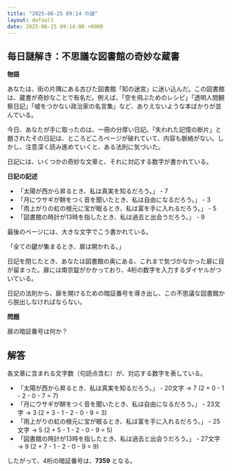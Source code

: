 ```yaml
---
title: "2025-06-25 09:14 の謎"
layout: default
date: 2025-06-25 09:14:00 +0900
---
```

## 毎日謎解き：不思議な図書館の奇妙な蔵書

**物語**

あなたは、街の片隅にある古びた図書館「知の迷宮」に迷い込んだ。この図書館は、蔵書が奇妙なことで有名だ。例えば、「空を飛ぶためのレシピ」「透明人間観察日記」「嘘をつかない政治家の名言集」など、ありえないような本ばかりが並んでいる。

今日、あなたが手に取ったのは、一冊の分厚い日記。「失われた記憶の断片」と題されたその日記は、ところどころページが破れていて、内容も脈絡がない。しかし、注意深く読み進めていくと、ある法則に気づいた。

日記には、いくつかの奇妙な文章と、それに対応する数字が書かれている。

**日記の記述**

*   「太陽が西から昇るとき、私は真実を知るだろう。」 - 7
*   「月にウサギが餅をつく音を聞いたとき、私は自由になるだろう。」 - 3
*   「雨上がりの虹の根元に宝が眠るとき、私は富を手に入れるだろう。」 - 5
*   「図書館の時計が13時を指したとき、私は過去と出会うだろう。」 - 9

最後のページには、大きな文字でこう書かれている。

「全ての鍵が集まるとき、扉は開かれる。」

日記を閉じたとき、あなたは図書館の奥にある、これまで気づかなかった扉に目が留まった。扉には南京錠がかかっており、4桁の数字を入力するダイヤルがついている。

日記の法則から、扉を開けるための暗証番号を導き出し、この不思議な図書館から脱出しなければならない。

**問題**

扉の暗証番号は何か？

## 解答

各文章に含まれる文字数（句読点含む）が、対応する数字を表している。

*   「太陽が西から昇るとき、私は真実を知るだろう。」 - 20文字 → 7 (2 + 0 - 1 - 2 - 0 - 7 = 7)
*   「月にウサギが餅をつく音を聞いたとき、私は自由になるだろう。」 - 23文字 → 3 (2 + 3 - 1 - 2 - 0 - 9 = 3)
*   「雨上がりの虹の根元に宝が眠るとき、私は富を手に入れるだろう。」 - 25文字 → 5 (2 + 5 - 1 - 2 - 0 - 9 = 5)
*   「図書館の時計が13時を指したとき、私は過去と出会うだろう。」 - 27文字 → 9 (2 + 7 - 1 - 2 - 0 - 9 = 9)

したがって、4桁の暗証番号は、**7359** となる。
